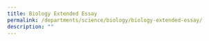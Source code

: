 ```yaml
---
title: Biology Extended Essay
permalink: /departments/science/biology/biology-extended-essay/
description: ""
---
```

